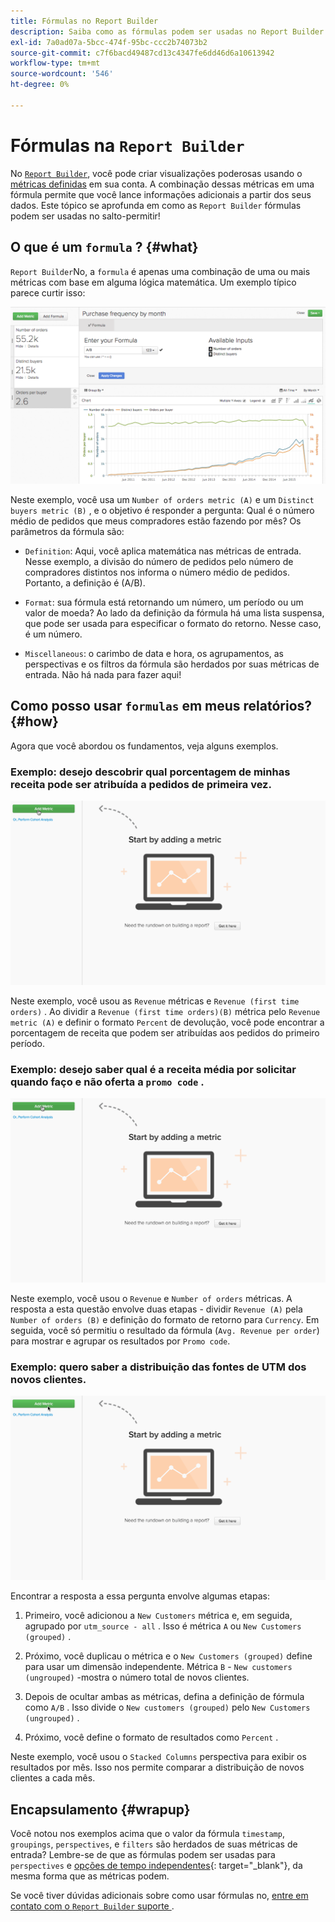```yaml
---
title: Fórmulas no Report Builder
description: Saiba como as fórmulas podem ser usadas no Report Builder.
exl-id: 7a0ad07a-5bcc-474f-95bc-ccc2b74073b2
source-git-commit: c7f6bacd49487cd13c4347fe6dd46d6a10613942
workflow-type: tm+mt
source-wordcount: '546'
ht-degree: 0%

---
```


# Fórmulas na `Report Builder`

No [`Report Builder`](../../tutorials/using-visual-report-builder.md), você pode criar visualizações poderosas usando o [métricas definidas](../../data-user/reports/ess-manage-data-metrics.md) em sua conta. A combinação dessas métricas em uma fórmula permite que você lance informações adicionais a partir dos seus dados. Este tópico se aprofunda em como as `Report Builder` fórmulas podem ser usadas no salto-permitir!

## O que é um `formula` ? {#what}

`Report Builder`No, a `formula` é apenas uma combinação de uma ou mais métricas com base em alguma lógica matemática. Um exemplo típico parece curtir isso:

![](../../assets/formula-example.png)

Neste exemplo, você usa um `Number of orders metric (A)` e um `Distinct buyers metric (B)` , e o objetivo é responder a pergunta: Qual é o número médio de pedidos que meus compradores estão fazendo por mês? Os parâmetros da fórmula são:

* `Definition`: Aqui, você aplica matemática nas métricas de entrada. Nesse exemplo, a divisão do número de pedidos pelo número de compradores distintos nos informa o número médio de pedidos. Portanto, a definição é (A/B).

* `Format`: sua fórmula está retornando um número, um período ou um valor de moeda? Ao lado da definição da fórmula há uma lista suspensa, que pode ser usada para especificar o formato do retorno. Nesse caso, é um número.

* `Miscellaneous`: o carimbo de data e hora, os agrupamentos, as perspectivas e os filtros da fórmula são herdados por suas métricas de entrada. Não há nada para fazer aqui!

## Como posso usar `formulas` em meus relatórios? {#how}

Agora que você abordou os fundamentos, veja alguns exemplos.

### Exemplo: desejo descobrir qual porcentagem de minhas receita pode ser atribuída a pedidos de primeira vez.

![Uso de fórmulas para encontrar a porcentagem de receita atribuída a pedidos em primeiro prazo](../../assets/first_time_orders.gif)

Neste exemplo, você usou as `Revenue` métricas e `Revenue (first time orders)` . Ao dividir a `Revenue (first time orders)(B)` métrica pelo `Revenue metric (A)` e definir o formato `Percent` de devolução, você pode encontrar a porcentagem de receita que podem ser atribuídas aos pedidos do primeiro período.

### Exemplo: desejo saber qual é a receita média por solicitar quando faço e não oferta a `promo code` .

![Utilização de fórmulas para localizar a receita média por pedido com e sem códigos promocionais](../../assets/promo_code.gif)

Neste exemplo, você usou o `Revenue` e `Number of orders` métricas. A resposta a esta questão envolve duas etapas - dividir `Revenue (A)` pela `Number of orders (B)` e definição do formato de retorno para `Currency`. Em seguida, você só permitiu o resultado da fórmula (`Avg. Revenue per order`) para mostrar e agrupar os resultados por `Promo code`.

### Exemplo: quero saber a distribuição das fontes de UTM dos novos clientes.

![Utilização de fórmulas para encontrar a distribuição de fontes de UTM de novos clientes](../../assets/distro.gif)

Encontrar a resposta a essa pergunta envolve algumas etapas:

1. Primeiro, você adicionou a `New Customers` métrica e, em seguida, agrupado por `utm_source - all` . Isso é métrica `A` ou `New Customers (grouped)` .

1. Próximo, você duplicau o métrica e o `New Customers (grouped)` define para usar um dimensão independente. Métrica `B` - `New customers (ungrouped)` -mostra o número total de novos clientes.

1. Depois de ocultar ambas as métricas, defina a definição de fórmula como `A/B` . Isso divide o `New customers (grouped)` pelo `New Customers (ungrouped)` .

1. Próximo, você define o formato de resultados como `Percent` .

Neste exemplo, você usou o `Stacked Columns` perspectiva para exibir os resultados por mês. Isso nos permite comparar a distribuição de novos clientes a cada mês.

## Encapsulamento {#wrapup}

Você notou nos exemplos acima que o valor da fórmula `timestamp`, `groupings`, `perspectives`, e `filters` são herdados de suas métricas de entrada? Lembre-se de que as fórmulas podem ser usadas para `perspectives` e [opções de tempo independentes](../../tutorials/time-options-visual-rpt-bldr.md){: target=&quot;_blank&quot;}, da mesma forma que as métricas podem.

Se você tiver dúvidas adicionais sobre como usar fórmulas no, [ entre em contato com o `Report Builder` suporte ](https://experienceleague.adobe.com/docs/commerce-knowledge-base/kb/troubleshooting/miscellaneous/mbi-service-policies.html) .
